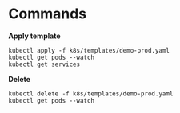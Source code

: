 # Commands

**Apply template** 

```
kubectl apply -f k8s/templates/demo-prod.yaml
kubectl get pods --watch
kubectl get services
```

**Delete**

```
kubectl delete -f k8s/templates/demo-prod.yaml
kubectl get pods --watch
```
